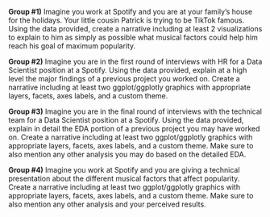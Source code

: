 <strong>Group #1)</strong>
Imagine you work at Spotify and you are at your family’s house for the holidays. Your little cousin Patrick is trying to be TikTok famous. Using the data provided, create a narrative including at least 2 visualizations to explain to him as simply as possible what musical factors could help him reach his goal of maximum popularity.

<strong>Group #2)</strong>
Imagine you are in the first round of interviews with HR for a Data Scientist position at a Spotify. Using the data provided, explain at a high level the major findings of a previous project you worked on. Create a narrative including at least two ggplot/ggplotly graphics with appropriate layers, facets, axes labels, and a custom theme.

<strong>Group #3)</strong>
Imagine you are in the final round of interviews with the technical team for a Data Scientist position at a Spotify. Using the data provided, explain in detail the EDA portion of a previous project you may have worked on. Create a narrative including at least two ggplot/ggplotly graphics with appropriate layers, facets, axes labels, and a custom theme. Make sure to also mention any other analysis you may do based on the detailed EDA.

<strong>Group #4)</strong>
Imagine you work at Spotify and you are giving a technical presentation about the different musical factors that affect popularity. Create a narrative including at least two ggplot/ggplotly graphics with appropriate layers, facets, axes labels, and a custom theme. Make sure to also mention any other analysis and your perceived results.
